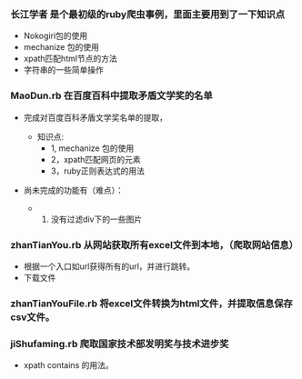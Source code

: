 ### 长江学者 是个最初级的ruby爬虫事例，里面主要用到了一下知识点
* Nokogiri包的使用
* mechanize 包的使用
* xpath匹配html节点的方法
* 字符串的一些简单操作

### MaoDun.rb  在百度百科中提取矛盾文学奖的名单
* 完成对百度百科矛盾文学奖名单的提取，
  * 知识点:
    * 1, mechanize 包的使用
    * 2，xpath匹配网页的元素
    * 3，ruby正则表达式的用法

* 尚未完成的功能有（难点）：
  * 1. 没有过滤div下的一些图片

### zhanTianYou.rb  从网站获取所有excel文件到本地，（爬取网站信息）

* 根据一个入口如url获得所有的url，并进行跳转。
* 下载文件

### zhanTianYouFile.rb 将excel文件转换为html文件，并提取信息保存csv文件。
### jiShufaming.rb  爬取国家技术部发明奖与技术进步奖
* xpath  contains 的用法。



